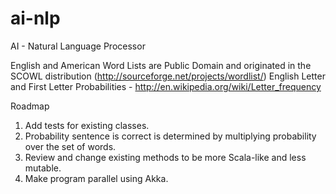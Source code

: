 ai-nlp
======

AI - Natural Language Processor


English and American Word Lists are Public Domain and originated in the SCOWL distribution (http://sourceforge.net/projects/wordlist/)
English Letter and First Letter Probabilities - http://en.wikipedia.org/wiki/Letter_frequency

Roadmap
1) Add tests for existing classes.
2) Probability sentence is correct is determined by multiplying probability over the set of words.
3) Review and change existing methods to be more Scala-like and less mutable.
4) Make program parallel using Akka.
